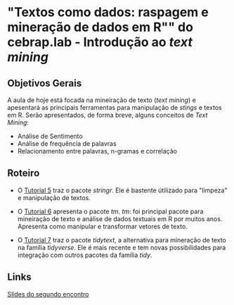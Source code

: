 # "Textos como dados: raspagem e mineração de dados em R"" do cebrap.lab - Introdução ao *text mining*

## Objetivos Gerais

A aula de hoje está focada na mineiração de texto (*text mining*) e apesentará as principais ferramentas para manipulação de *stings* e textos em R. Serão apresentados, de forma breve, alguns conceitos de *Text Mining*:
- Análise de Sentimento
- Análise de frequência de palavras
- Relacionamento entre palavras, n-gramas e correlação

## Roteiro

- O [Tutorial 5](https://github.com/thiagomeireles/cebraplab_texto_como_dados/blob/master/tutoriais/Tutorial_5.md) traz o pacote *stringr*. Ele é bastente útilizado para "limpeza" e manipulação de textos.

- O [Tutorial 6](https://github.com/thiagomeireles/cebraplab_texto_como_dados/blob/master/tutoriais/Tutorial_6.md) apresenta o pacote *tm*. *tm*: foi principal pacote para mineiração de texto e análise de dados textuais em R por muitos anos. Apresenta como manipular e transformar vetores de texto. 

- O [Tutorial 7](https://github.com/thiagomeireles/cebraplab_texto_como_dados/blob/master/tutoriais/Tutorial_7.md) traz o pacote *tidytext*, a alternativa para mineração de texto na família *tidyverse*. Ele é mais recente e tem novas possibilidades para integração com outros pacotes da família *tidy*.

## Links

[Slides do segundo encontro](https://drive.google.com/file/d/1JhFXfwfwhXCHKdcmqT0yXtBBKKospD8S/view?usp=sharing)
